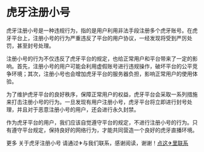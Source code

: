# 虎牙注册小号

虎牙注册小号是一种违规行为，指的是用户利用非法手段注册多个虎牙账号。在虎牙平台上，注册小号的行为严重违反了平台的用户协议，一经发现将受到严厉处罚，甚至封号处理。

注册小号的行为不仅违反了虎牙平台的规定，也给正常用户和平台带来了一定的影响。首先，注册小号的用户可能会利用虚假账号进行违规操作，破坏平台的公平竞争环境；其次，注册小号也会增加虎牙平台的服务器负担，影响正常用户的使用体验。

为了维护虎牙平台的良好秩序，保障正常用户的权益，虎牙平台会采取一系列措施来打击注册小号的行为。一旦发现有用户注册小号，虎牙平台将立即进行封号处理，并且对于恶意注册小号的用户，还会进行永久封禁。

作为虎牙平台的用户，我们应该自觉遵守平台的规定，不进行注册小号的行为。只有遵守平台规定，保持良好的网络行为，才能共同营造一个良好的虎牙直播环境。

更多 关于虎牙注册小号 请通过✈与我们联系，感谢阅读，谢谢！[点这✈里联系](https://add.k02.cc)